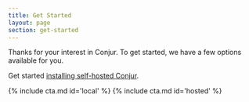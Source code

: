 ```yaml
---
title: Get Started
layout: page
section: get-started
---
```


Thanks for your interest in Conjur. To get started, we have a few options available for you.

Get started [installing self-hosted Conjur](/get-started/self-host.html).

<div class="row mt-2 equal">
  {% include cta.md id='local' %}
  {% include cta.md id='hosted' %}
</div>
